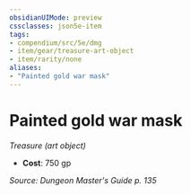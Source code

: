 ```yaml
---
obsidianUIMode: preview
cssclasses: json5e-item
tags:
- compendium/src/5e/dmg
- item/gear/treasure-art-object
- item/rarity/none
aliases: 
- "Painted gold war mask"
---
```

# Painted gold war mask
*Treasure (art object)*  

- **Cost**: 750 gp

*Source: Dungeon Master's Guide p. 135*
